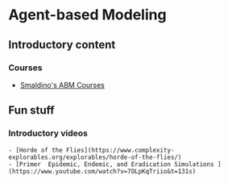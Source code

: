 
# Agent-based Modeling

## Introductory content

### Courses

 - [Smaldino's ABM Courses](https://smaldino.com/wp/abm-courses/)


## Fun stuff

### Introductory videos

    - [Horde of the Flies](https://www.complexity-explorables.org/explorables/horde-of-the-flies/)
    - [Primer  Epidemic, Endemic, and Eradication Simulations ](https://www.youtube.com/watch?v=7OLpKqTriio&t=131s)
